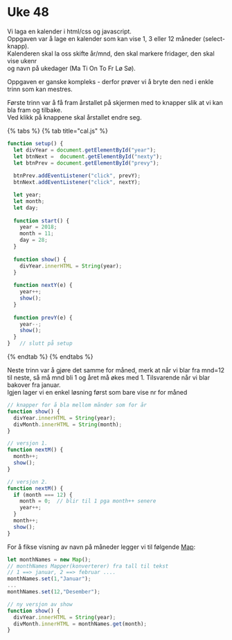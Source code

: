 # Uke 48

Vi laga en kalender i html/css og javascript.  
Oppgaven var å lage en kalender som kan vise 1, 3 eller 12 måneder \(select-knapp\).  
Kalenderen skal la oss skifte år/mnd, den skal markere fridager, den skal vise ukenr  
og navn på ukedager \(Ma Ti On To Fr Lø Sø\).

Oppgaven er ganske kompleks - derfor prøver vi å bryte den ned i enkle trinn som kan mestres.

Første trinn var å få fram årstallet på skjermen med to knapper slik at vi kan bla fram og tilbake.  
Ved klikk på knappene skal årstallet endre seg.

{% tabs %}
{% tab title="cal.js" %}
```javascript
function setup() {
  let divYear = document.getElementById("year");
  let btnNext =  document.getElementById("nexty");
  let btnPrev = document.getElementById("prevy");
  
  btnPrev.addEventListener("click", prevY);
  btnNext.addEventListener("click", nextY);

  let year;
  let month;
  let day;
  
  function start() {
    year = 2018;
    month = 11;
    day = 28;
  }
  
  function show() {
    divYear.innerHTML = String(year);
  }
  
  function nextY(e) {
    year++;
    show();
  }
  
  function prevY(e) {
    year--;
    show();
  }
}   // slutt på setup
```
{% endtab %}
{% endtabs %}

Neste trinn var å gjøre det samme for måned, merk at når vi blar fra mnd=12 til neste, så må mnd bli 1 og året må økes med 1. Tilsvarende når vi blar bakover fra januar.  
Igjen lager vi en enkel løsning først som bare vise nr for måned

```javascript
// knapper for å bla mellom månder som for år
function show() {
  divYear.innerHTML = String(year);
  divMonth.innerHTML = String(month);
}

// versjon 1.
function nextM() {
  month++;
  show();
}  

// versjon 2.
function nextM() {
  if (month === 12) {
    month = 0;  // blir til 1 pga month++ senere
    year++;
  }
  month++;
  show();
}  
```

For å fikse visning av navn på måneder legger vi til følgende [Map](../it3/map-og-set.md#map):

```javascript
let monthNames = new Map();
// monthNames Mapper(konverterer) fra tall til tekst
// 1 ==> januar, 2 ==> februar ....
monthNames.set(1,"Januar");
...
monthNames.set(12,"Desember");

// ny versjon av show
function show() {
  divYear.innerHTML = String(year);
  divMonth.innerHTML = monthNames.get(month);
}
```

